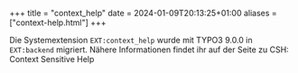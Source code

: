 +++
title = "context_help"
date = 2024-01-09T20:13:25+01:00
aliases = ["context-help.html"]
+++

Die Systemextension `EXT:context_help` wurde mit TYPO3 9.0.0 in `EXT:backend` migriert. Nähere Informationen findet ihr auf der Seite zu CSH: Context Sensitive Help
